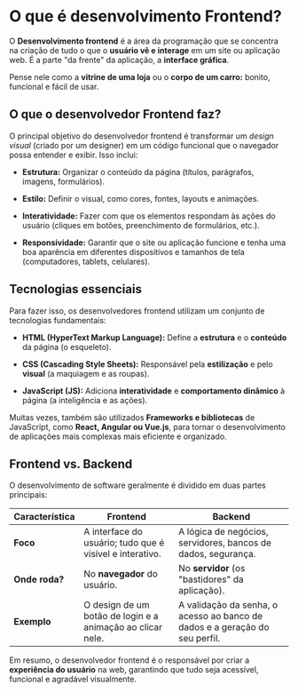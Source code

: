 # O que é desenvolvimento Frontend?

O **Desenvolvimento frontend** é a área da programação que se concentra na criação de tudo
o que o **usuário vê e interage** em um site ou aplicação web. É a parte "da frente" da aplicação,
a **interface gráfica**.

Pense nele como a **vitrine de uma loja** ou o **corpo de um carro:** bonito, funcional e fácil de
usar.

## O que o desenvolvedor Frontend faz?

O principal objetivo do desenvolvedor frontend é transformar um *design visual* (criado por um
designer) em um código funcional que o navegador possa entender e exibir. Isso inclui:

* **Estrutura:** Organizar o conteúdo da página (títulos, parágrafos, imagens, formulários).

* **Estilo:** Definir o visual, como cores, fontes, layouts e animações.

* **Interatividade:** Fazer com que os elementos respondam às ações do usuário (cliques em
  botões, preenchimento de formulários, etc.).

* **Responsividade:** Garantir que o site ou aplicação funcione e tenha uma boa aparência em
  diferentes dispositivos e tamanhos de tela (computadores, tablets, celulares).

## Tecnologias essenciais

Para fazer isso, os desenvolvedores frontend utilizam um conjunto de tecnologias
fundamentais:

* **HTML (HyperText Markup Language):** Define a **estrutura** e o **conteúdo** da página (o
  esqueleto).

* **CSS (Cascading Style Sheets):** Responsável pela **estilização** e pelo **visual** (a maquiagem
  e as roupas).

* **JavaScript (JS):** Adiciona **interatividade** e **comportamento dinâmico** à página (a
  inteligência e as ações).

Muitas vezes, também são utilizados **Frameworks e bibliotecas** de JavaScript, como **React,
Angular ou Vue.js**, para tornar o desenvolvimento de aplicações mais complexas mais eficiente
e organizado.

## Frontend vs. Backend

O desenvolvimento de software geralmente é dividido em duas partes principais:

| Característica | **Frontend** | **Backend** |
|----------------|--------------|-------------|
| **Foco** | A interface do usuário; tudo que é visível e interativo. | A lógica de negócios, servidores, bancos de dados, segurança. |
| **Onde roda?** | No **navegador** do usuário. | No **servidor** (os "bastidores" da aplicação). |
| **Exemplo** | O design de um botão de login e a animação ao clicar nele. | A validação da senha, o acesso ao banco de dados e a geração do seu perfil. |

Em resumo, o desenvolvedor frontend é o responsável por criar a **experiência do usuário** na 
web, garantindo que tudo seja acessível, funcional e agradável visualmente.
